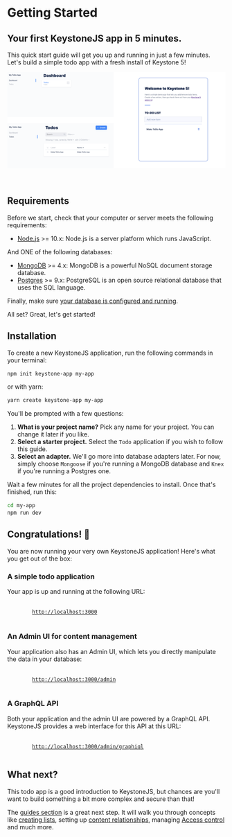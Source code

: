 <!--[meta]
section: quick-start
title: Getting Started
order: 1
slug: /quick-start/
[meta]-->

# Getting Started

## Your first KeystoneJS app in 5 minutes.

This quick start guide will get you up and running in just a few minutes. Let's build a simple todo app with a fresh install of Keystone 5!

![Screenshot of KeystoneJS Todo App](./img/to-do-app-example.png)

<br/>

## Requirements

Before we start, check that your computer or server meets the following requirements:

- [Node.js](https://nodejs.org/) >= 10.x: Node.js is a server platform which runs JavaScript.

And ONE of the following databases:

- [MongoDB](https://www.mongodb.com/) >= 4.x: MongoDB is a powerful NoSQL document storage database.
- [Postgres](https://www.postgresql.org) >= 9.x: PostgreSQL is an open source relational database that uses the SQL language.

Finally, make sure [your database is configured and running](/docs/quick-start/adapters.md).

All set? Great, let's get started!

## Installation

To create a new KeystoneJS application, run the following commands in your terminal:

```sh
npm init keystone-app my-app
```

or with yarn:

```sh
yarn create keystone-app my-app
```

You'll be prompted with a few questions:

1. **What is your project name?** Pick any name for your project. You can change it later if you like.
2. **Select a starter project.** Select the `Todo` application if you wish to follow this guide.
3. **Select an adapter.** We'll go more into database adapters later. For now, simply choose `Mongoose` if you're running a MongoDB database and `Knex` if you're running a Postgres one.

Wait a few minutes for all the project dependencies to install. Once that's finished, run this:

```sh
cd my-app
npm run dev
```

## Congratulations! 🎉

You are now running your very own KeystoneJS application! Here's what you get out of the box:

### A simple todo application

Your app is up and running at the following URL:

<pre>
	<code>
		<a href="http://localhost:3000">http://localhost:3000</a>
	</code>
</pre>

### An Admin UI for content management

Your application also has an Admin UI, which lets you directly manipulate the data in your database:

<pre>
	<code>
		<a href="http://localhost:3000/admin/">http://localhost:3000/admin</a>
	</code>
</pre>

### A GraphQL API

Both your application and the admin UI are powered by a GraphQL API.
KeystoneJS provides a web interface for this API at this URL:

<pre>
	<code>
		<a href="http://localhost:3000/admin/graphiql">http://localhost:3000/admin/graphiql</a>
	</code>
</pre>

## What next?

This todo app is a good introduction to KeystoneJS, but chances are you'll want to build something a bit more complex and secure than that!

The [guides section](/docs/guides/index.md) is a great next step.
It will walk you through concepts like [creating lists](/docs/guides/add-lists.md),
setting up [content relationships](/docs/guides/relationships.md),
managing [Access control](/docs/guides/access-control.md) and much more.
